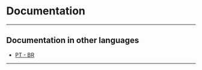 # Documentation

---

## Documentation in other languages

- [PT - BR](Documentation/Documentation_in_Protuguem)

---
